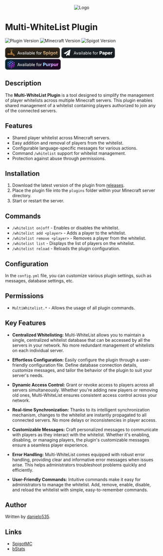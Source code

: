 <div align="center">

![Logo](https://imgur.com/62ajjCx.png)

</div>


# Multi-WhiteList Plugin

![Plugin Version](https://img.shields.io/badge/Version-1.0-blue.svg)
![Minecraft Version](https://img.shields.io/badge/Minecraft-1.18.2-green.svg)
![Spigot Version](https://img.shields.io/badge/Spigot-1.18.2-orange.svg)

<a href="/#"><img src="https://raw.githubusercontent.com/intergrav/devins-badges/v2/assets/compact/supported/spigot_46h.png" height="35"></a>
<a href="/#"><img src="https://raw.githubusercontent.com/intergrav/devins-badges/v2/assets/compact/supported/paper_46h.png" height="35"></a>
<a href="/#"><img src="https://raw.githubusercontent.com/intergrav/devins-badges/v2/assets/compact/supported/purpur_46h.png" height="35"></a>

## Description

The **Multi-WhiteList Plugin** is a tool designed to simplify the management of player whitelists across multiple Minecraft servers. This plugin enables shared management of a whitelist containing players authorized to join any of the connected servers.

## Features

- Shared player whitelist across Minecraft servers.
- Easy addition and removal of players from the whitelist.
- Configurable language-specific messages for various actions.
- Command `/whitelist` support for whitelist management.
- Protection against abuse through permissions.

## Installation

1. Download the latest version of the plugin from [releases](link_to_releases).
2. Place the plugin file into the `plugins` folder within your Minecraft server directory.
3. Start or restart the server.

## Commands

- `/whitelist on|off` - Enables or disables the whitelist.
- `/whitelist add <player>` - Adds a player to the whitelist.
- `/whitelist remove <player>` - Removes a player from the whitelist.
- `/whitelist list` - Displays the list of players on the whitelist.
- `/whitelist reload` - Reloads the plugin configuration.

## Configuration

In the `config.yml` file, you can customize various plugin settings, such as messages, database settings, etc.

## Permissions

- `MultiWhitelist.*` - Allows the usage of all plugin commands.


## Key Features

- **Centralized Whitelisting:** Multi-WhiteList allows you to maintain a single, centralized whitelist database that can be accessed by all the servers in your network. No more redundant management of whitelists on each individual server.

- **Effortless Configuration:** Easily configure the plugin through a user-friendly configuration file. Define database connection details, customize messages, and tailor the behavior of the plugin to suit your server's needs.

- **Dynamic Access Control:** Grant or revoke access to players across all servers simultaneously. Whether you're adding new players or removing old ones, Multi-WhiteList ensures consistent access control across your network.

- **Real-time Synchronization:** Thanks to its intelligent synchronization mechanism, changes to the whitelist are instantly propagated to all connected servers. No more delays or inconsistencies in player access.

- **Customizable Messages:** Craft personalized messages to communicate with players as they interact with the whitelist. Whether it's enabling, disabling, or managing players, the plugin's customizable messages ensure a seamless player experience.

- **Error Handling:** Multi-WhiteList comes equipped with robust error handling, providing clear and informative error messages when issues arise. This helps administrators troubleshoot problems quickly and efficiently.

- **User-Friendly Commands:** Intuitive commands make it easy for administrators to manage the whitelist. Add, remove, enable, disable, and reload the whitelist with simple, easy-to-remember commands.


## Author

Written by [danielo535](https://github.com/danielo535).

## Links
* [SpigotMC](https://www.spigotmc.org/resources/multi-whitelist.112275/)
* [bStats](https://bstats.org/plugin/bukkit/Multi-WhiteList/19649)

